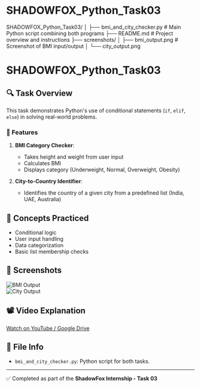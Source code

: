 # SHADOWFOX_Python_Task03
SHADOWFOX_Python_Task03/ │ ├── bmi_and_city_checker.py        # Main Python script combining both programs ├── README.md                      # Project overview and instructions ├── screenshots/ │   ├── bmi_output.png             # Screenshot of BMI input/output │   └── city_output.png           


# SHADOWFOX_Python_Task03

## 🔍 Task Overview

This task demonstrates Python's use of conditional statements (`if`, `elif`, `else`) in solving real-world problems.

### 🚀 Features
1. **BMI Category Checker**:  
   - Takes height and weight from user input  
   - Calculates BMI  
   - Displays category (Underweight, Normal, Overweight, Obesity)

2. **City-to-Country Identifier**:  
   - Identifies the country of a given city from a predefined list (India, UAE, Australia)

## 🧠 Concepts Practiced
- Conditional logic
- User input handling
- Data categorization
- Basic list membership checks

## 📸 Screenshots
![BMI Output](screenshots/bmi_output.png)  
![City Output](screenshots/city_output.png)

## 📽️ Video Explanation
[Watch on YouTube / Google Drive](#)

## 📂 File Info
- `bmi_and_city_checker.py`: Python script for both tasks.

---

✅ Completed as part of the **ShadowFox Internship - Task 03**

